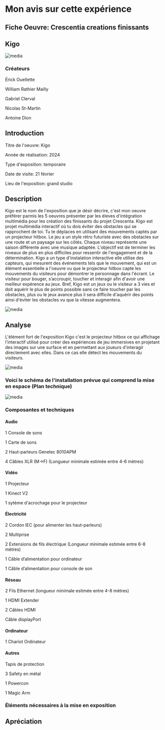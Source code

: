 # Mon avis sur cette expérience

## Fiche Oeuvre: Crescentia creations finissants 

## Kigo
![media](media/affiche_Kigo.jpg)
### Créateurs

Érick Ouellette

William Rathier Mailly

Gabriel Clerval

Nicolas St-Martin

Antoine Dion

## Introduction
Titre de l'oeuvre: Kigo

Année de réalisation: 2024

Type d'exposition: temporaire

Date de visite: 21 février

Lieu de l'exposition: grand studio

## Description 
Kigo est le nom de l'exposition que je désir décrire, c'est mon oeuvre préférer parmis les 5 oeuvres présenter par les éleves d'intégration multimédia pour les création des finissants du projet Crescenta. Kigo est projet multimédia interactif où tu dois éviter des obstacles qui se rapprochent de toi. Tu te déplaces en utilisant des mouvements captés par un projecteur hitbox. Le jeu a un style rétro futuriste avec des obstacles sur une route et un paysage sur les côtés. Chaque niveau représente une saison différente avec une musique adaptée. L'objectif est de terminer les niveaux de plus en plus difficiles pour ressentir de l'engagement et de la détermination. Kigo a un type d'instalation interactive elle utilise des capteurs, qui mesurent des événements tels que le mouvement, qui est un élément essentielle a l'oeuvre vu que le projecteur hitbox capte les mouvements du visiteurs pour démontrer le personnage dans l'écrant. Le visiteur pour bouger, s’accroupir, toucher et interagir afin d'avoir une meilleur expérence au jeux. Bref, Kigo est un jeux ou le visiteur a 3 vies et doit aquérir le plus de points possible sans ce faire toucher par les obstacles, plus ou le jeux avance plus il sera difficile d'aquérir des points ainsi d'éviter les obstacles vu que la vitesse augmentera. 

![media](media/kigo_complet.jpg)

## Analyse 
L'élément fort de l'exposition Kigo c'est le projecteur hitbox ce qui affichage l'interactif utilisé pour créer des expériences de jeu immersives en projetant des images sur une surface et en permettant aux joueurs d'interagir directement avec elles. Dans ce cas elle détect les mouvements du visiteurs. 

![media](media/projecteur_hitbox.jpg)

### Voici le schéma de l'installation prévue qui comprend la mise en espace (Plan technique)
![media](media/plantation_technique.png)

### Composantes et techniques

#### Audio

1 Console de sons

1 Carte de sons

2 Haut-parleurs Genelec 8010APM

4 Câbles XLR (M->F) (Longueur minimale estimée entre 4-6 mètres)

#### Vidéo

1 Projecteur

1 Kinect V2

1 sytème d'acrochage pour le projecteur

#### Électricité

2 Cordon IEC (pour alimenter les haut-parleurs)

2 Multiprise

2 Extensions de fils électrique (Longueur minimale estimée entre 6-8 mètres)

1 Câble d’alimentation pour ordinateur

1 Câble d’alimentation pour console de son

#### Réseau

2 Fils Ethernet (longueur minimale estimée entre 4-8 mètres)

1 HDMI Extender

2 Câbles HDMI

Câble displayPort

#### Ordinateur

1 Chariot Ordinateur

#### Autres

Tapis de protection

3 Safety en métal

1 Powercon

1 Magic Arm


### Éléments nécessaires à la mise en exposition



## Apréciation
